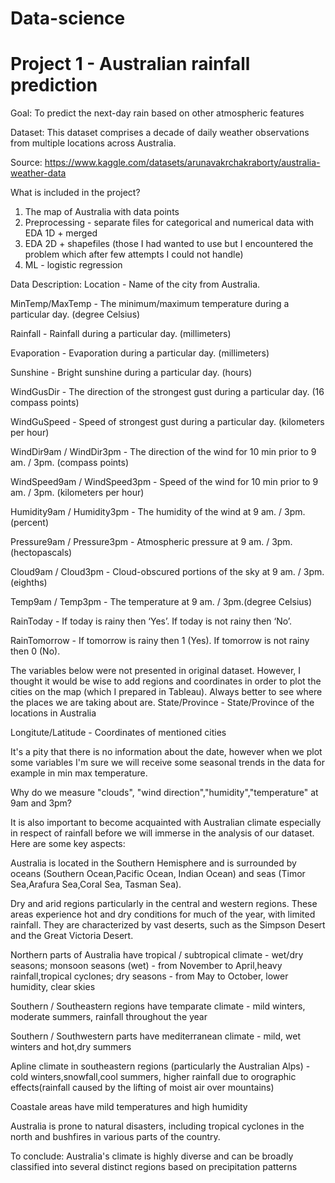 # Data-science

# Project 1 - Australian rainfall prediction

Goal: To predict the next-day rain based on other atmospheric features

Dataset: This dataset comprises a decade of daily weather observations from multiple locations across Australia.

Source: https://www.kaggle.com/datasets/arunavakrchakraborty/australia-weather-data

What is included in the project? 
1. The map of Australia with data points
2. Preprocessing - separate files for categorical and numerical data with EDA 1D + merged 
3. EDA 2D + shapefiles (those I had wanted to use but I encountered the problem which after few attempts I could not handle)
4. ML - logistic regression 

Data Description:
Location - Name of the city from Australia.

MinTemp/MaxTemp - The minimum/maximum temperature during a particular day. (degree Celsius)

Rainfall - Rainfall during a particular day. (millimeters)

Evaporation - Evaporation during a particular day. (millimeters)

Sunshine - Bright sunshine during a particular day. (hours)

WindGusDir - The direction of the strongest gust during a particular day. (16 compass points)

WindGuSpeed - Speed of strongest gust during a particular day. (kilometers per hour)

WindDir9am / WindDir3pm - The direction of the wind for 10 min prior to 9 am. / 3pm. (compass points)

WindSpeed9am / WindSpeed3pm - Speed of the wind for 10 min prior to 9 am. / 3pm. (kilometers per hour)

Humidity9am / Humidity3pm - The humidity of the wind at 9 am. / 3pm. (percent)

Pressure9am / Pressure3pm - Atmospheric pressure at 9 am. / 3pm. (hectopascals)

Cloud9am / Cloud3pm - Cloud-obscured portions of the sky at 9 am. / 3pm.(eighths)

Temp9am / Temp3pm - The temperature at 9 am. / 3pm.(degree Celsius)

RainToday - If today is rainy then ‘Yes’. If today is not rainy then ‘No’.

RainTomorrow - If tomorrow is rainy then 1 (Yes). If tomorrow is not rainy then 0 (No).

The variables below were not presented in original dataset. However, I thought it would be wise to add regions and coordinates in order to plot the cities on the map (which I prepared in Tableau). Always better to see where the places we are taking about are.
State/Province - State/Province of the locations in Australia

Longitute/Latitude - Coordinates of mentioned cities

It's a pity that there is no information about the date, however when we plot some variables I'm sure we will receive some seasonal trends in the data for example in min max temperature.

Why do we measure "clouds", "wind direction","humidity","temperature" at 9am and 3pm?

It is also important to become acquainted with Australian climate especially in respect of rainfall before we will immerse in the analysis of our dataset. Here are some key aspects:

Australia is located in the Southern Hemisphere and is surrounded by oceans (Southern Ocean,Pacific Ocean, Indian Ocean) and seas (Timor Sea,Arafura Sea,Coral Sea, Tasman Sea).

Dry and arid regions particularly in the central and western regions. These areas experience hot and dry conditions for much of the year, with limited rainfall. They are characterized by vast deserts, such as the Simpson Desert and the Great Victoria Desert.

Northern parts of Australia have tropical / subtropical climate - wet/dry seasons; monsoon seasons (wet) - from November to April,heavy rainfall,tropical cyclones; dry seasons - from May to October, lower humidity, clear skies

Southern / Southeastern regions have temparate climate - mild winters, moderate summers, rainfall throughout the year

Southern / Southwestern parts have mediterranean climate - mild, wet winters and hot,dry summers

Apline climate in southeastern regions (particularly the Australian Alps) - cold winters,snowfall,cool summers, higher rainfall due to orographic effects(rainfall caused by the lifting of moist air over mountains)

Coastale areas have mild temperatures and high humidity

Australia is prone to natural disasters, including tropical cyclones in the north and bushfires in various parts of the country.

To conclude: Australia's climate is highly diverse and can be broadly classified into several distinct regions based on precipitation patterns







